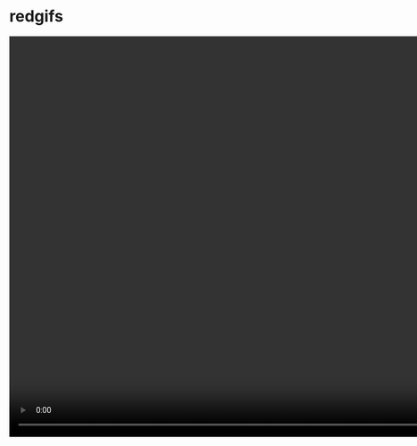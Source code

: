 # redgifs
<html>
<body>
  
<video width="1280" height="720" controls>
  <source src="https://thumbs2.redgifs.com/ThoseRepentantElk.mp4" type="video/mp4">
<source src="https://thumbs2.redgifs.com/QuarrelsomeOblongAquaticleech-mobile.mp4" type="video/mp4"
</video>

</body>
</html>

